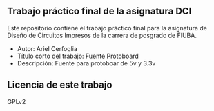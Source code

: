 ## Trabajo práctico final de la asignatura DCI ##
Este repositorio contiene el trabajo práctico final para la asignatura de Diseño de Circuitos Impresos de la carrera de posgrado de FIUBA.

* Autor: Ariel Cerfoglia
* Título corto del trabajo:  Fuente Protoboard
* Descripción:  Fuente para protoboar de 5v y 3.3v


## Licencia de este trabajo ##
GPLv2
